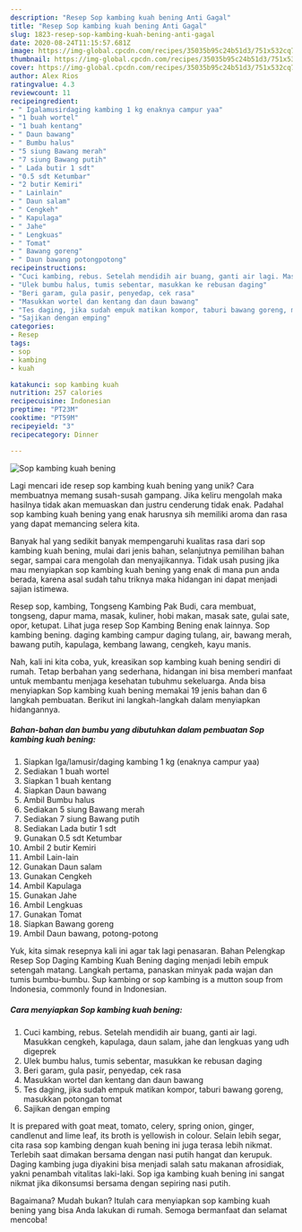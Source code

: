```yaml
---
description: "Resep Sop kambing kuah bening Anti Gagal"
title: "Resep Sop kambing kuah bening Anti Gagal"
slug: 1823-resep-sop-kambing-kuah-bening-anti-gagal
date: 2020-08-24T11:15:57.681Z
image: https://img-global.cpcdn.com/recipes/35035b95c24b51d3/751x532cq70/sop-kambing-kuah-bening-foto-resep-utama.jpg
thumbnail: https://img-global.cpcdn.com/recipes/35035b95c24b51d3/751x532cq70/sop-kambing-kuah-bening-foto-resep-utama.jpg
cover: https://img-global.cpcdn.com/recipes/35035b95c24b51d3/751x532cq70/sop-kambing-kuah-bening-foto-resep-utama.jpg
author: Alex Rios
ratingvalue: 4.3
reviewcount: 11
recipeingredient:
- " Igalamusirdaging kambing 1 kg enaknya campur yaa"
- "1 buah wortel"
- "1 buah kentang"
- " Daun bawang"
- " Bumbu halus"
- "5 siung Bawang merah"
- "7 siung Bawang putih"
- " Lada butir 1 sdt"
- "0.5 sdt Ketumbar"
- "2 butir Kemiri"
- " Lainlain"
- " Daun salam"
- " Cengkeh"
- " Kapulaga"
- " Jahe"
- " Lengkuas"
- " Tomat"
- " Bawang goreng"
- " Daun bawang potongpotong"
recipeinstructions:
- "Cuci kambing, rebus. Setelah mendidih air buang, ganti air lagi. Masukkan cengkeh, kapulaga, daun salam, jahe dan lengkuas yang udh digeprek"
- "Ulek bumbu halus, tumis sebentar, masukkan ke rebusan daging"
- "Beri garam, gula pasir, penyedap, cek rasa"
- "Masukkan wortel dan kentang dan daun bawang"
- "Tes daging, jika sudah empuk matikan kompor, taburi bawang goreng, masukkan potongan tomat"
- "Sajikan dengan emping"
categories:
- Resep
tags:
- sop
- kambing
- kuah

katakunci: sop kambing kuah 
nutrition: 257 calories
recipecuisine: Indonesian
preptime: "PT23M"
cooktime: "PT59M"
recipeyield: "3"
recipecategory: Dinner

---
```



![Sop kambing kuah bening](https://img-global.cpcdn.com/recipes/35035b95c24b51d3/751x532cq70/sop-kambing-kuah-bening-foto-resep-utama.jpg)

Lagi mencari ide resep sop kambing kuah bening yang unik? Cara membuatnya memang susah-susah gampang. Jika keliru mengolah maka hasilnya tidak akan memuaskan dan justru cenderung tidak enak. Padahal sop kambing kuah bening yang enak harusnya sih memiliki aroma dan rasa yang dapat memancing selera kita.

Banyak hal yang sedikit banyak mempengaruhi kualitas rasa dari sop kambing kuah bening, mulai dari jenis bahan, selanjutnya pemilihan bahan segar, sampai cara mengolah dan menyajikannya. Tidak usah pusing jika mau menyiapkan sop kambing kuah bening yang enak di mana pun anda berada, karena asal sudah tahu triknya maka hidangan ini dapat menjadi sajian istimewa.

Resep sop, kambing, Tongseng Kambing Pak Budi, cara membuat, tongseng, dapur mama, masak, kuliner, hobi makan, masak sate, gulai sate, opor, ketupat. Lihat juga resep Sop Kambing Bening enak lainnya. Sop kambing bening. daging kambing campur daging tulang, air, bawang merah, bawang putih, kapulaga, kembang lawang, cengkeh, kayu manis.


Nah, kali ini kita coba, yuk, kreasikan sop kambing kuah bening sendiri di rumah. Tetap berbahan yang sederhana, hidangan ini bisa memberi manfaat untuk membantu menjaga kesehatan tubuhmu sekeluarga. Anda bisa menyiapkan Sop kambing kuah bening memakai 19 jenis bahan dan 6 langkah pembuatan. Berikut ini langkah-langkah dalam menyiapkan hidangannya.

<!--inarticleads1-->

##### Bahan-bahan dan bumbu yang dibutuhkan dalam pembuatan Sop kambing kuah bening:

1. Siapkan  Iga/lamusir/daging kambing 1 kg (enaknya campur yaa)
1. Sediakan 1 buah wortel
1. Siapkan 1 buah kentang
1. Siapkan  Daun bawang
1. Ambil  Bumbu halus
1. Sediakan 5 siung Bawang merah
1. Sediakan 7 siung Bawang putih
1. Sediakan  Lada butir 1 sdt
1. Gunakan 0.5 sdt Ketumbar
1. Ambil 2 butir Kemiri
1. Ambil  Lain-lain
1. Gunakan  Daun salam
1. Gunakan  Cengkeh
1. Ambil  Kapulaga
1. Gunakan  Jahe
1. Ambil  Lengkuas
1. Gunakan  Tomat
1. Siapkan  Bawang goreng
1. Ambil  Daun bawang, potong-potong


Yuk, kita simak resepnya kali ini agar tak lagi penasaran. Bahan Pelengkap Resep Sop Daging Kambing Kuah Bening daging menjadi lebih empuk setengah matang. Langkah pertama, panaskan minyak pada wajan dan tumis bumbu-bumbu. Sup kambing or sop kambing is a mutton soup from Indonesia, commonly found in Indonesian. 

<!--inarticleads2-->

##### Cara menyiapkan Sop kambing kuah bening:

1. Cuci kambing, rebus. Setelah mendidih air buang, ganti air lagi. Masukkan cengkeh, kapulaga, daun salam, jahe dan lengkuas yang udh digeprek
1. Ulek bumbu halus, tumis sebentar, masukkan ke rebusan daging
1. Beri garam, gula pasir, penyedap, cek rasa
1. Masukkan wortel dan kentang dan daun bawang
1. Tes daging, jika sudah empuk matikan kompor, taburi bawang goreng, masukkan potongan tomat
1. Sajikan dengan emping


It is prepared with goat meat, tomato, celery, spring onion, ginger, candlenut and lime leaf, its broth is yellowish in colour. Selain lebih segar, cita rasa sop kambing dengan kuah bening ini juga terasa lebih nikmat. Terlebih saat dimakan bersama dengan nasi putih hangat dan kerupuk. Daging kambing juga diyakini bisa menjadi salah satu makanan afrosidiak, yakni penambah vitalitas laki-laki. Sop iga kambing kuah bening ini sangat nikmat jika dikonsumsi bersama dengan sepiring nasi putih. 

Bagaimana? Mudah bukan? Itulah cara menyiapkan sop kambing kuah bening yang bisa Anda lakukan di rumah. Semoga bermanfaat dan selamat mencoba!
